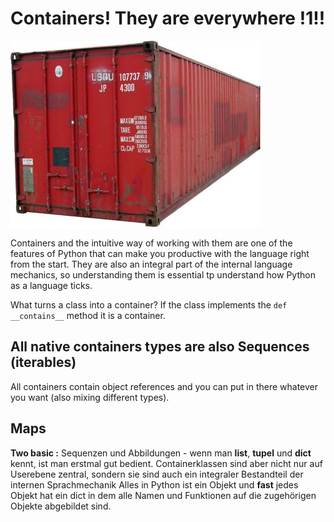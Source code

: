 # Containers! They are everywhere !1!!

![image](containers.jpg)

Containers and the intuitive way of working with them are one of the features of Python that can make you productive with the language right from the start. They are also an integral part of the internal language mechanics, so understanding them is essential tp understand how Python as a language ticks.

What turns a class into a container? If the class implements the `def __contains__` method it is a container.

## All native containers types are also Sequences (iterables)

All containers contain object references and you can put in there whatever you want (also mixing different types).


## Maps


**Two basic :** Sequenzen und Abbildungen - wenn man **list**,
    **tupel** und **dict** kennt, ist man erstmal gut bedient.
Containerklassen sind aber nicht nur auf Userebene zentral,
    sondern sie sind auch ein integraler Bestandteil der internen
    Sprachmechanik
Alles in Python ist ein Objekt und **fast** jedes Objekt hat
    ein dict in dem alle Namen und Funktionen auf die zugehörigen
    Objekte abgebildet sind.
